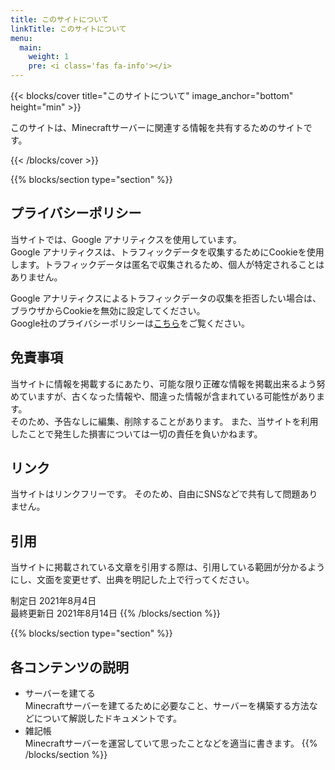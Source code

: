 ```yaml
---
title: このサイトについて
linkTitle: このサイトについて
menu:
  main:
    weight: 1
    pre: <i class='fas fa-info'></i>
---
```


{{< blocks/cover title="このサイトについて" image_anchor="bottom" height="min" >}}

このサイトは、Minecraftサーバーに関連する情報を共有するためのサイトです。

{{< /blocks/cover >}}

{{% blocks/section type="section" %}}
## プライバシーポリシー
当サイトでは、Google アナリティクスを使用しています。  
Google アナリティクスは、トラフィックデータを収集するためにCookieを使用します。トラフィックデータは匿名で収集されるため、個人が特定されることはありません。

Google アナリティクスによるトラフィックデータの収集を拒否したい場合は、ブラウザからCookieを無効に設定してください。  
Google社のプライバシーポリシーは[こちら](https://policies.google.com/privacy?hl=ja)をご覧ください。

## 免責事項
当サイトに情報を掲載するにあたり、可能な限り正確な情報を掲載出来るよう努めていますが、古くなった情報や、間違った情報が含まれている可能性があります。  
そのため、予告なしに編集、削除することがあります。 また、当サイトを利用したことで発生した損害については一切の責任を負いかねます。

## リンク
当サイトはリンクフリーです。 そのため、自由にSNSなどで共有して問題ありません。

## 引用
当サイトに掲載されている文章を引用する際は、引用している範囲が分かるようにし、文面を変更せず、出典を明記した上で行ってください。

制定日 2021年8月4日  
最終更新日 2021年8月14日
{{% /blocks/section %}}

{{% blocks/section type="section" %}}
## 各コンテンツの説明
+ サーバーを建てる  
Minecraftサーバーを建てるために必要なこと、サーバーを構築する方法などについて解説したドキュメントです。
+ 雑記帳  
Minecraftサーバーを運営していて思ったことなどを適当に書きます。
{{% /blocks/section %}}